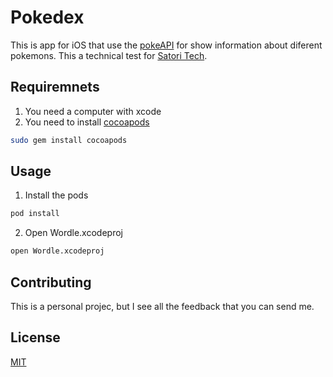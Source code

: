 # Pokedex

This is app for iOS that use the [pokeAPI](pokeapi.co) for show information about diferent pokemons.
This a technical test for [Satori Tech](https://satoritech.com.mx).

## Requiremnets

1. You need a computer with xcode 
2. You need to install [cocoapods](https://cocoapods.org)


```bash
sudo gem install cocoapods
```

## Usage

1. Install the pods

```bash
pod install 
```

2. Open Wordle.xcodeproj

```bash
open Wordle.xcodeproj
```

## Contributing
This is a personal projec, but I see all the feedback that you can send me.

## License
[MIT](https://choosealicense.com/licenses/mit/)
